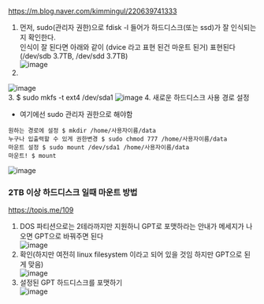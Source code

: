 ###
https://m.blog.naver.com/kimmingul/220639741333  
1. 먼저, sudo(관리자 권한)으로 fdisk -l 들어가 하드디스크(또는 ssd)가 잘 인식되는지 확인한다.  
인식이 잘 된다면 아래와 같이 (dvice 라고 표현 된건 마운트 된거) 표현된다 (/dev/sdb 3.7TB, /dev/sdd 3.7TB)  
![image](https://user-images.githubusercontent.com/56099627/90863952-cd91ba00-e3ca-11ea-9e01-39c03196c6e9.png)  
2. 
![image](https://user-images.githubusercontent.com/56099627/90863631-5825e980-e3ca-11ea-8302-51777e8625d0.png)  
3. $ sudo mkfs -t ext4 /dev/sda1
![image](https://user-images.githubusercontent.com/56099627/90863680-74c22180-e3ca-11ea-8148-448095a20633.png)
4. 새로운 하드디스크 사용 경로 설정 
- 여기에선 sudo 관리자 권한으로 해야함
```
원하는 경로에 설정 $ mkdir /home/사용자이름/data  
누구나 입출력할 수 있게 권한변경 $ sudo chmod 777 /home/사용자이름/data  
마운트 설정 $ sudo mount /dev/sda1 /home/사용자이름/data  
마운트! $ mount 
```
![image](https://user-images.githubusercontent.com/56099627/98892901-a5ef5100-24e4-11eb-81b7-696f34cfd6ae.png)  

### 2TB 이상 하드디스크 일때 마운트 방법
https://topis.me/109  
1. DOS 파티션으로는 2테라까지만 지원하니 GPT로 포맷하라는 안내가 메세지가 나오면 GPT으로 바꿔주면 된다  
![image](https://user-images.githubusercontent.com/56099627/90866268-9c1aed80-e3ce-11ea-878a-8d6069244fde.png)  
2. 확인(하지만 여전히 linux filesystem 이라고 되어 있을 것임 하지만 GPT으로 된게 맞음)  
![image](https://user-images.githubusercontent.com/56099627/90867799-e8ffc380-e3d0-11ea-874b-6867215537d5.png)  
3. 설정된 GPT 하드디스크를 포맷하기  
![image](https://user-images.githubusercontent.com/56099627/90867963-22d0ca00-e3d1-11ea-802a-b9e6ef592ad9.png)  


